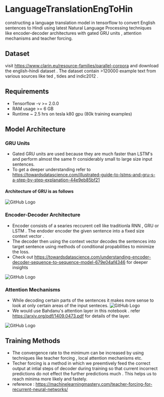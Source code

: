 # LanguageTranslationEngToHin
constructing a language translation model in tensorflow to convert English sentences to Hindi using latest Natural Language Processing techniques like encoder-decoder architectures with gated GRU units , attention mechanisms and teacher forcing.
## Dataset 
visit https://www.clarin.eu/resource-families/parallel-corpora and download the english-hindi dataset . The dataset contain >120000 example text from various sources like ted , tides and indic2012 .
## Requirements
* Tensorflow -v >= 2.0.0
* RAM usage >= 6 GB
* Runtime ~ 2.5 hrs on tesla k80 gpu (80k training examples)
## Model Architecture
### GRU Units
   * Gated GRU units are used because they are much faster than LSTM's and perform almost the same fr considerably small to large size input sentences.
   * To get a deeper understanding refer to https://towardsdatascience.com/illustrated-guide-to-lstms-and-gru-s-a-step-by-step-explanation-44e9eb85bf21
   #### Architecture of GRU is as follows
![GitHub Logo](https://colah.github.io/posts/2015-08-Understanding-LSTMs/img/LSTM3-var-GRU.png)
### Encoder-Decoder Architecture
   * Encoder consists of a searies reccurent cell like traditionla RNN , GRU or LSTM . The endoder encoder the given sentence into a fixed size context vector .
   * The decoder then using the context vector decodes the sentences into target sentence using methods of conditional propabilities to minimize the loss.
   * Check out https://towardsdatascience.com/understanding-encoder-decoder-sequence-to-sequence-model-679e04af4346 for deeper insights
   
   ![GitHub Logo](https://blog.dataiku.com/hubfs/encoder%20decoder%20NLP%20architecture.png)
 
 ### Attention Mechanisms
   * While decoding certain parts of the sentences it makes more sense to look at only certain areas of the input senteces.
   ![GitHub Logo](https://3qeqpr26caki16dnhd19sv6by6v-wpengine.netdna-ssl.com/wp-content/uploads/2017/10/Depiction-of-Global-Attention-in-an-Encoder-Decoder-Recurrent-Neural-Network.png)
   * We would use Bahdanu's attention layer in this notebook . refer https://arxiv.org/pdf/1409.0473.pdf for details of the layer.
   
   
   ![GitHub Logo](https://image.slidesharecdn.com/attentionmechanism-180209134411/95/attention-mechanismseq2seq-7-638.jpg?cb=1518184094)
   
 
 ## Training Methods
   * The convergence rate to the minimum can be increased by using techniques like teacher forcing , local attention mechanisms etc.
   * Techer forcing is a method in which we preemtively feed the correct output at intial steps of decoder during training so that current incorrect predictions do not effect the further predictions much . This helps us to reach minima more likely and fastely.
   * reference : https://machinelearningmastery.com/teacher-forcing-for-recurrent-neural-networks/
   
   
   
     



